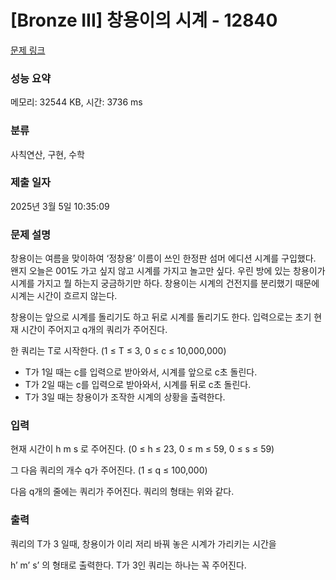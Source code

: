 # [Bronze III] 창용이의 시계 - 12840 

[문제 링크](https://www.acmicpc.net/problem/12840) 

### 성능 요약

메모리: 32544 KB, 시간: 3736 ms

### 분류

사칙연산, 구현, 수학

### 제출 일자

2025년 3월 5일 10:35:09

### 문제 설명

<p>창용이는 여름을 맞이하여 ‘정창용’ 이름이 쓰인 한정판 섬머 에디션 시계를 구입했다. 왠지 오늘은 001도 가고 싶지 않고 시계를 가지고 놀고만 싶다. 우린 방에 있는 창용이가 시계를 가지고 뭘 하는지 궁금하기만 하다. 창용이는 시계의 건전지를 분리했기 때문에 시계는 시간이 흐르지 않는다.</p>

<p>창용이는 앞으로 시계를 돌리기도 하고 뒤로 시계를 돌리기도 한다. 입력으로는 초기 현재 시간이 주어지고 q개의 쿼리가 주어진다.</p>

<p>한 쿼리는 T로 시작한다. (1 ≤ T ≤ 3, 0 ≤ c ≤ 10,000,000)</p>

<ul>
	<li>T가 1일 때는 c를 입력으로 받아와서, 시계를 앞으로 c초 돌린다.</li>
	<li>T가 2일 때는 c를 입력으로 받아와서, 시계를 뒤로 c초 돌린다.</li>
	<li>T가 3일 때는 창용이가 조작한 시계의 상황을 출력한다.</li>
</ul>

### 입력 

 <p>현재 시간이 h m s 로 주어진다. (0 ≤ h ≤ 23, 0 ≤ m ≤ 59, 0 ≤ s ≤ 59)</p>

<p>그 다음 쿼리의 개수 q가 주어진다. (1 ≤ q ≤ 100,000)</p>

<p>다음 q개의 줄에는 쿼리가 주어진다. 쿼리의 형태는 위와 같다.</p>

### 출력 

 <p>쿼리의 T가 3 일때, 창용이가 이리 저리 바꿔 놓은 시계가 가리키는 시간을</p>

<p>h’ m’ s’ 의 형태로 출력한다. T가 3인 쿼리는 하나는 꼭 주어진다.</p>

